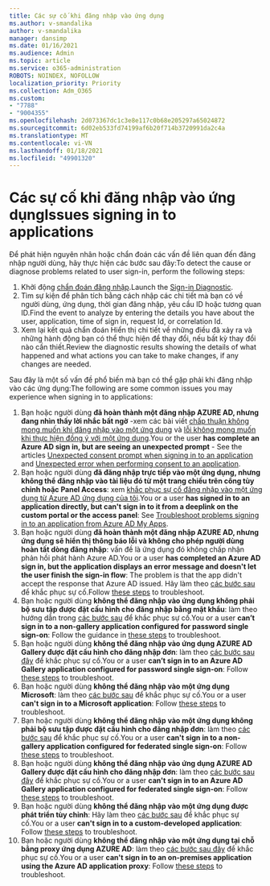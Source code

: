 ```yaml
---
title: Các sự cố khi đăng nhập vào ứng dụng
ms.author: v-smandalika
author: v-smandalika
manager: dansimp
ms.date: 01/16/2021
ms.audience: Admin
ms.topic: article
ms.service: o365-administration
ROBOTS: NOINDEX, NOFOLLOW
localization_priority: Priority
ms.collection: Adm_O365
ms.custom:
- "7788"
- "9004355"
ms.openlocfilehash: 2d073367dc1c3e8e117c0b68e205297a65024872
ms.sourcegitcommit: 6d02eb533fd74199af6b20f714b3720991da2c4a
ms.translationtype: MT
ms.contentlocale: vi-VN
ms.lasthandoff: 01/18/2021
ms.locfileid: "49901320"
---
```

# <a name="issues-signing-in-to-applications"></a><span data-ttu-id="8e9b7-102">Các sự cố khi đăng nhập vào ứng dụng</span><span class="sxs-lookup"><span data-stu-id="8e9b7-102">Issues signing in to applications</span></span>

<span data-ttu-id="8e9b7-103">Để phát hiện nguyên nhân hoặc chẩn đoán các vấn đề liên quan đến đăng nhập người dùng, hãy thực hiện các bước sau đây:</span><span class="sxs-lookup"><span data-stu-id="8e9b7-103">To detect the cause or diagnose problems related to user sign-in, perform the following steps:</span></span>

1. <span data-ttu-id="8e9b7-104">Khởi động [chẩn đoán đăng nhập](https://ms.portal.azure.com/#blade/Microsoft_AAD_IAM/ActiveDirectoryMenuBlade/diagnose/symptomId/ms_aad_dxp_signin_caDiagnoseAndSolveSummarySymptom).</span><span class="sxs-lookup"><span data-stu-id="8e9b7-104">Launch the [Sign-in Diagnostic](https://ms.portal.azure.com/#blade/Microsoft_AAD_IAM/ActiveDirectoryMenuBlade/diagnose/symptomId/ms_aad_dxp_signin_caDiagnoseAndSolveSummarySymptom).</span></span>
2. <span data-ttu-id="8e9b7-105">Tìm sự kiện để phân tích bằng cách nhập các chi tiết mà bạn có về người dùng, ứng dụng, thời gian đăng nhập, yêu cầu ID hoặc tương quan ID.</span><span class="sxs-lookup"><span data-stu-id="8e9b7-105">Find the event to analyze by entering the details you have about the user, application, time of sign in, request Id, or correlation Id.</span></span>
3. <span data-ttu-id="8e9b7-106">Xem lại kết quả chẩn đoán Hiển thị chi tiết về những điều đã xảy ra và những hành động bạn có thể thực hiện để thay đổi, nếu bất kỳ thay đổi nào cần thiết.</span><span class="sxs-lookup"><span data-stu-id="8e9b7-106">Review the diagnostic results showing the details of what happened and what actions you can take to make changes, if any changes are needed.</span></span>

<span data-ttu-id="8e9b7-107">Sau đây là một số vấn đề phổ biến mà bạn có thể gặp phải khi đăng nhập vào các ứng dụng:</span><span class="sxs-lookup"><span data-stu-id="8e9b7-107">The following are some common issues you may experience when signing in to applications:</span></span>

1. <span data-ttu-id="8e9b7-108">Bạn hoặc người dùng **đã hoàn thành một đăng nhập AZURE AD, nhưng đang nhìn thấy lời nhắc bất ngờ** -xem các bài viết [chấp thuận không mong muốn khi đăng nhập vào một ứng dụng](https://docs.microsoft.com/azure/active-directory/manage-apps/application-sign-in-unexpected-user-consent-prompt) và [lỗi không mong muốn khi thực hiện đồng ý với một ứng dụng](https://docs.microsoft.com/azure/active-directory/manage-apps/application-sign-in-unexpected-user-consent-error).</span><span class="sxs-lookup"><span data-stu-id="8e9b7-108">You or the user **has complete an Azure AD sign in, but are seeing an unexpected prompt** - See the articles [Unexpected consent prompt when signing in to an application](https://docs.microsoft.com/azure/active-directory/manage-apps/application-sign-in-unexpected-user-consent-prompt) and [Unexpected error when performing consent to an application](https://docs.microsoft.com/azure/active-directory/manage-apps/application-sign-in-unexpected-user-consent-error).</span></span>
2. <span data-ttu-id="8e9b7-109">Bạn hoặc người dùng **đã đăng nhập trực tiếp vào một ứng dụng, nhưng không thể đăng nhập vào tài liệu đó từ một trang chiếu trên cổng tùy chỉnh hoặc Panel Access**: xem [khắc phục sự cố đăng nhập vào một ứng dụng từ Azure AD ứng dụng của tôi](https://docs.microsoft.com/azure/active-directory/manage-apps/application-sign-in-other-problem-access-panel).</span><span class="sxs-lookup"><span data-stu-id="8e9b7-109">You or a user **has signed in to an application directly, but can't sign in to it from a deeplink on the custom portal or the access panel**: See [Troubleshoot problems signing in to an application from Azure AD My Apps](https://docs.microsoft.com/azure/active-directory/manage-apps/application-sign-in-other-problem-access-panel).</span></span>
3. <span data-ttu-id="8e9b7-110">Bạn hoặc người dùng **đã hoàn thành một đăng nhập AZURE AD, nhưng ứng dụng sẽ hiển thị thông báo lỗi và không cho phép người dùng hoàn tất dòng đăng nhập**: vấn đề là ứng dụng đó không chấp nhận phản hồi phát hành Azure AD.</span><span class="sxs-lookup"><span data-stu-id="8e9b7-110">You or a user **has completed an Azure AD sign in, but the application displays an error message and doesn't let the user finish the sign-in flow**: The problem is that the app didn't accept the response that Azure AD issued.</span></span> <span data-ttu-id="8e9b7-111">Hãy làm theo [các bước sau](https://docs.microsoft.com/azure/active-directory/application-sign-in-problem-application-error) để khắc phục sự cố.</span><span class="sxs-lookup"><span data-stu-id="8e9b7-111">Follow [these steps](https://docs.microsoft.com/azure/active-directory/application-sign-in-problem-application-error) to troubleshoot.</span></span>
4. <span data-ttu-id="8e9b7-112">Bạn hoặc người dùng **không thể đăng nhập vào ứng dụng không phải bộ sưu tập được đặt cấu hình cho đăng nhập bằng mật khẩu**: làm theo hướng dẫn trong [các bước sau](https://docs.microsoft.com/azure/active-directory/manage-apps/troubleshoot-password-based-sso) để khắc phục sự cố.</span><span class="sxs-lookup"><span data-stu-id="8e9b7-112">You or a user **can’t sign in to a non-gallery application configured for password single sign-on**: Follow the guidance in [these steps](https://docs.microsoft.com/azure/active-directory/manage-apps/troubleshoot-password-based-sso) to troubleshoot.</span></span>
5. <span data-ttu-id="8e9b7-113">Bạn hoặc người dùng **không thể đăng nhập vào ứng dụng AZURE AD Gallery được đặt cấu hình cho đăng nhập đơn**: làm theo [các bước sau đây](https://docs.microsoft.com/azure/active-directory/manage-apps/troubleshoot-password-based-sso) để khắc phục sự cố.</span><span class="sxs-lookup"><span data-stu-id="8e9b7-113">You or a user **can’t sign in to an Azure AD Gallery application configured for password single sign-on**: Follow [these steps](https://docs.microsoft.com/azure/active-directory/manage-apps/troubleshoot-password-based-sso) to troubleshoot.</span></span>
6. <span data-ttu-id="8e9b7-114">Bạn hoặc người dùng **không thể đăng nhập vào một ứng dụng Microsoft**: làm theo [các bước sau](https://docs.microsoft.com/azure/active-directory/manage-apps/application-sign-in-problem-first-party-microsoft) để khắc phục sự cố.</span><span class="sxs-lookup"><span data-stu-id="8e9b7-114">You or a user **can't sign in to a Microsoft application**: Follow [these steps](https://docs.microsoft.com/azure/active-directory/manage-apps/application-sign-in-problem-first-party-microsoft) to troubleshoot.</span></span>
7. <span data-ttu-id="8e9b7-115">Bạn hoặc người dùng **không thể đăng nhập vào một ứng dụng không phải bộ sưu tập được đặt cấu hình cho đăng nhập đơn**: làm theo [các bước sau](https://docs.microsoft.com/azure/active-directory/application-sign-in-problem-federated-sso-non-gallery) để khắc phục sự cố.</span><span class="sxs-lookup"><span data-stu-id="8e9b7-115">You or a user **can't sign in to a non-gallery application configured for federated single sign-on**: Follow [these steps](https://docs.microsoft.com/azure/active-directory/application-sign-in-problem-federated-sso-non-gallery) to troubleshoot.</span></span>
8. <span data-ttu-id="8e9b7-116">Bạn hoặc người dùng **không thể đăng nhập vào ứng dụng AZURE AD Gallery được đặt cấu hình cho đăng nhập đơn**: làm theo [các bước sau đây](https://docs.microsoft.com/azure/active-directory/manage-apps/application-sign-in-problem-federated-sso-gallery) để khắc phục sự cố.</span><span class="sxs-lookup"><span data-stu-id="8e9b7-116">You or a user **can't sign in to an Azure AD Gallery application configured for federated single sign-on**: Follow [these steps](https://docs.microsoft.com/azure/active-directory/manage-apps/application-sign-in-problem-federated-sso-gallery) to troubleshoot.</span></span>
9. <span data-ttu-id="8e9b7-117">Bạn hoặc người dùng **không thể đăng nhập vào một ứng dụng được phát triển tùy chỉnh**: Hãy làm theo [các bước sau](https://docs.microsoft.com/azure/active-directory/manage-apps/application-sign-in-problem-federated-sso-gallery) để khắc phục sự cố.</span><span class="sxs-lookup"><span data-stu-id="8e9b7-117">You or a user **can't sign in to a custom-developed application**: Follow [these steps](https://docs.microsoft.com/azure/active-directory/manage-apps/application-sign-in-problem-federated-sso-gallery) to troubleshoot.</span></span>
10. <span data-ttu-id="8e9b7-118">Bạn hoặc người dùng **không thể đăng nhập vào một ứng dụng tại chỗ bằng proxy ứng dụng AZURE AD**: làm theo [các bước sau đây](https://docs.microsoft.com/azure/active-directory/manage-apps/application-sign-in-problem-on-premises-application-proxy) để khắc phục sự cố.</span><span class="sxs-lookup"><span data-stu-id="8e9b7-118">You or a user **can't sign in to an on-premises application using the Azure AD application proxy**: Follow [these steps](https://docs.microsoft.com/azure/active-directory/manage-apps/application-sign-in-problem-on-premises-application-proxy) to troubleshoot.</span></span>

